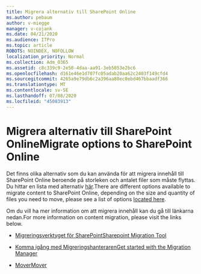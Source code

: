 ```yaml
---
title: Migrera alternativ till SharePoint Online
ms.author: pebaum
author: v-miegge
manager: v-cojank
ms.date: 04/21/2020
ms.audience: ITPro
ms.topic: article
ROBOTS: NOINDEX, NOFOLLOW
localization_priority: Normal
ms.collection: Adm_O365
ms.assetid: c8c339c9-2e50-4daa-aa91-3eb5053e2bc6
ms.openlocfilehash: d161e46e1d707fc05adab20aa62c2403f149cfd4
ms.sourcegitcommit: 4265a9e79db6c2a396aa80ec0ebd467bbaadf366
ms.translationtype: MT
ms.contentlocale: sv-SE
ms.lasthandoff: 07/08/2020
ms.locfileid: "45083913"
---
```

# <a name="migrate-options-to-sharepoint-online"></a><span data-ttu-id="cdb05-102">Migrera alternativ till SharePoint Online</span><span class="sxs-lookup"><span data-stu-id="cdb05-102">Migrate options to SharePoint Online</span></span>

<span data-ttu-id="cdb05-103">Det finns olika alternativ som du kan använda för att migrera innehåll till SharePoint Online beroende på storleken och antalet filer som måste flyttas. Du hittar en lista med alternativ [här](https://docs.microsoft.com/sharepointmigration/migrate-to-sharepoint-online).</span><span class="sxs-lookup"><span data-stu-id="cdb05-103">There are different options available to migrate content to SharePoint Online, depending on the size and quantity of files you need to move, please see a list of options [located here](https://docs.microsoft.com/sharepointmigration/migrate-to-sharepoint-online).</span></span>

<span data-ttu-id="cdb05-104">Om du vill ha mer information om att migrera innehåll kan du gå till länkarna nedan.</span><span class="sxs-lookup"><span data-stu-id="cdb05-104">For more information on content migration, please visit the links below.</span></span>

- [<span data-ttu-id="cdb05-105">Migreringsverktyget för SharePoint</span><span class="sxs-lookup"><span data-stu-id="cdb05-105">Sharepoint Migration Tool</span></span>](https://docs.microsoft.com/sharepointmigration/introducing-the-sharepoint-migration-tool)

- [<span data-ttu-id="cdb05-106">Komma igång med Migreringshanteraren</span><span class="sxs-lookup"><span data-stu-id="cdb05-106">Get started with the Migration Manager</span></span>](https://docs.microsoft.com/sharepointmigration/mm-get-started)

- [<span data-ttu-id="cdb05-107">Mover</span><span class="sxs-lookup"><span data-stu-id="cdb05-107">Mover</span></span>](https://docs.microsoft.com/sharepointmigration/mover-plan-migration)
